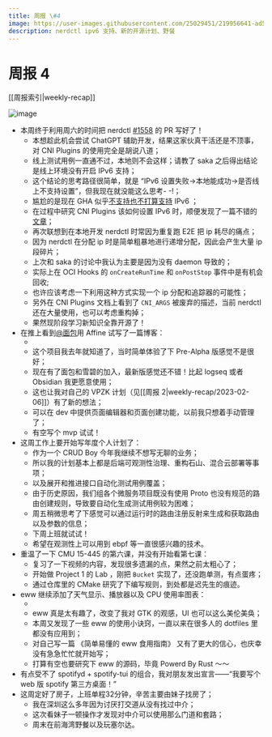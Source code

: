 ```yaml
---
title: 周报 \#4
image: https://user-images.githubusercontent.com/25029451/219956641-ad5e8371-b5a8-475c-ae13-c841a58486b0.png
description: nerdctl ipv6 支持、新的开源计划、野餐
---
```

# 周报 4

[[周报索引|weekly-recap]]

![image](https://user-images.githubusercontent.com/25029451/219956641-ad5e8371-b5a8-475c-ae13-c841a58486b0.png)

* 本周终于利用周六的时间把 nerdctl [#1558](https://github.com/containerd/nerdctl/pull/1558) 的 PR
写好了！
    * 本想趁此机会尝试 ChatGPT 辅助开发，结果这家伙真干活还是不顶事，对 CNI Plugins 的使用完全是胡说八道；
    * 线上测试用例一直通不过，本地则不会这样；请教了 saka 之后得出结论是线上环境没有开启 IPv6
    支持；
        <Tweet tweet-url="https://twitter.com/Manjusaka_Lee/status/1627307983184216065" />
    * 这个结论的思考路径很简单，就是 “IPv6 设置失败->本地能成功->是否线上不支持设置”，但我现在就没能这么思考- -!；
    * 尴尬的是现在 GHA 似乎[不支持也不打算支持](https://github.com/actions/runner-images/issues/668) IPv6 ；
    * 在过程中研究 CNI Plugins 该如何设置 IPv6 时，顺便发现了一篇不错的[文章](https://www.hwchiu.com/cni-ipam.html)；
    * 再次联想到在本地开发 nerdctl 时常因为重复跑 E2E 把 ip 耗尽的痛点；
    * 因为 nerdctl 在分配 ip 时是简单粗暴地进行递增分配，因此会产生大量 ip 段碎片；
    * 上次和 saka 的讨论中我认为主要是因为没有 daemon 导致的；
    * 实际上在 OCI Hooks 的 `onCreateRunTime` 和 `onPostStop` 事件中是有机会回收;
    * 也许应该考虑一下利用这种方式实现一个 ip 分配和追踪器的可能性；
    * 另外在 CNI Plugins 文档上看到了 `CNI_ARGS` 被废弃的描述，当前 nerdctl
    还在大量使用，也可以考虑重构掉；
    * 果然现阶段学习新知识全靠开源了！
* 在推上看到[@面包](https://twitter.com/himself_65)用 Affine 试写了一篇博客：
    * <Tweet tweet-url="https://twitter.com/himself_65/status/1626499099217301504" />
    * 这个项目我去年就知道了，当时简单体验了下 Pre-Alpha 版感觉不是很好；
    * 现在有了面包和雪碧的加入，最新版感觉还不错！比起 logseq 或者 Obsidian 我更愿意使用；
    * 这也让我对自己的 VPZK 计划（见[[周报 2|weekly-recap/2023-02-06]]）有了新的想法；
    * 可以在 dev 中提供页面编辑器和页面创建功能，以前我只想着手动管理了；
    * 有空写个 mvp 试试！
* 这周工作上要开始写年度个人计划了：
    * 作为一个 CRUD Boy 今年我继续不想写无聊的业务；
    * 所以我的计划基本上都是后端可观测性治理、重构石山、混合云部署等事项；
    * 以及展开和推进接口自动化测试用例覆盖；
    * 由于历史原因，我们组各个微服务项目既没有使用 Proto
    也没有规范的路由创建规则，导致要自动化生成测试用例较为困难；
    * 周五稍微思考了下感觉可以通过运行时的路由注册反射来生成和获取路由以及参数的信息；
    * 下周上班就试试！
    * 希望在观测性上可以用到 ebpf 等一直很感兴趣的技术。
* 重温了一下 CMU 15-445 的第六课，并没有开始看第七课：
    * 复习了一下视频的内容，发现很多遗漏的点，果然之前太粗心了；
    * 开始做 Project 1 的 Lab ，刚把 `Bucket` 实现了，还没跑单测，有点蛋疼；
    * 通过仓库里的 CMake 研究了下编写规则，到处都是迟先生的痕迹。
* eww 继续添加了天气显示、播放器以及 CPU 使用率图表：
    * <Tweet tweet-url="https://twitter.com/realyuchanns/status/1626117614736117763" />
    * eww 真是太有趣了，改变了我对 GTK 的观感，UI 也可以这么美伦美奂；
    * 本周又发现了一些 eww 的使用小诀窍，一直以来在很多人的 dotfiles 里都没有应用到；
    * 对自己写一篇 《简单易懂的 eww 食用指南》 又有了更大的信心，也庆幸没有急急忙忙就开始写；
    * 打算有空也要研究下 eww 的源码，毕竟 Powerd By Rust ～～
* 有点受不了 spotifyd + spotify-tui 的组合，我对朋友发出宣言——“我要写个 web 版 spotify 第三方桌面！”
* 这周定好了房子，上班单程32分钟，辛苦主要由妹子找房了；
    * 我在深圳这么多年因为讨厌打交道从没有找过中介；
    * 这次看妹子一顿操作才发现对中介可以使用那么门道和套路；
    * 周末在前海湾野餐以及玩塞尔达。

